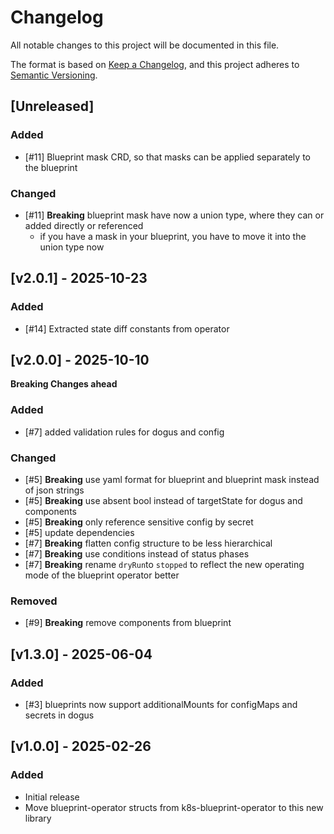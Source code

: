 # Changelog

All notable changes to this project will be documented in this file.

The format is based on [Keep a Changelog](https://keepachangelog.com/en/1.0.0/),
and this project adheres to [Semantic Versioning](https://semver.org/spec/v2.0.0.html).

## [Unreleased]

### Added
- [#11] Blueprint mask CRD, so that masks can be applied separately to the blueprint

### Changed
- [#11] **Breaking** blueprint mask have now a union type, where they can or added directly or referenced 
  - if you have a mask in your blueprint, you have to move it into the union type now

## [v2.0.1] - 2025-10-23

### Added
- [#14] Extracted state diff constants from operator

## [v2.0.0] - 2025-10-10

**Breaking Changes ahead**

### Added
- [#7] added validation rules for dogus and config

### Changed
- [#5] **Breaking** use yaml format for blueprint and blueprint mask instead of json strings
- [#5] **Breaking** use absent bool instead of targetState for dogus and components
- [#5] **Breaking** only reference sensitive config by secret
- [#5] update dependencies
- [#7] **Breaking** flatten config structure to be less hierarchical
- [#7] **Breaking** use conditions instead of status phases
- [#7] **Breaking** rename `dryRun`to `stopped` to reflect the new operating mode of the blueprint operator better

### Removed
- [#9] **Breaking** remove components from blueprint

## [v1.3.0] - 2025-06-04
### Added
- [#3] blueprints now support additionalMounts for configMaps and secrets in dogus

## [v1.0.0] - 2025-02-26
### Added
- Initial release
- Move blueprint-operator structs from k8s-blueprint-operator to this new library